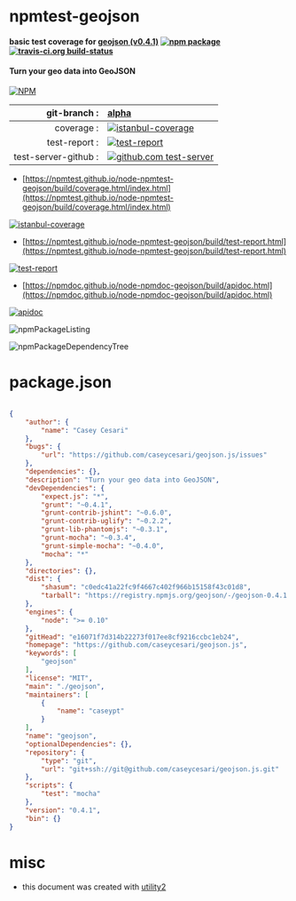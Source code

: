 # npmtest-geojson

#### basic test coverage for  [geojson (v0.4.1)](https://github.com/caseycesari/geojson.js)  [![npm package](https://img.shields.io/npm/v/npmtest-geojson.svg?style=flat-square)](https://www.npmjs.org/package/npmtest-geojson) [![travis-ci.org build-status](https://api.travis-ci.org/npmtest/node-npmtest-geojson.svg)](https://travis-ci.org/npmtest/node-npmtest-geojson)

#### Turn your geo data into GeoJSON

[![NPM](https://nodei.co/npm/geojson.png?downloads=true&downloadRank=true&stars=true)](https://www.npmjs.com/package/geojson)

| git-branch : | [alpha](https://github.com/npmtest/node-npmtest-geojson/tree/alpha)|
|--:|:--|
| coverage : | [![istanbul-coverage](https://npmtest.github.io/node-npmtest-geojson/build/coverage.badge.svg)](https://npmtest.github.io/node-npmtest-geojson/build/coverage.html/index.html)|
| test-report : | [![test-report](https://npmtest.github.io/node-npmtest-geojson/build/test-report.badge.svg)](https://npmtest.github.io/node-npmtest-geojson/build/test-report.html)|
| test-server-github : | [![github.com test-server](https://npmtest.github.io/node-npmtest-geojson/GitHub-Mark-32px.png)](https://npmtest.github.io/node-npmtest-geojson/build/app/index.html) | | build-artifacts : | [![build-artifacts](https://npmtest.github.io/node-npmtest-geojson/glyphicons_144_folder_open.png)](https://github.com/npmtest/node-npmtest-geojson/tree/gh-pages/build)|

- [https://npmtest.github.io/node-npmtest-geojson/build/coverage.html/index.html](https://npmtest.github.io/node-npmtest-geojson/build/coverage.html/index.html)

[![istanbul-coverage](https://npmtest.github.io/node-npmtest-geojson/build/screenCapture.buildCi.browser.%252Ftmp%252Fbuild%252Fcoverage.lib.html.png)](https://npmtest.github.io/node-npmtest-geojson/build/coverage.html/index.html)

- [https://npmtest.github.io/node-npmtest-geojson/build/test-report.html](https://npmtest.github.io/node-npmtest-geojson/build/test-report.html)

[![test-report](https://npmtest.github.io/node-npmtest-geojson/build/screenCapture.buildCi.browser.%252Ftmp%252Fbuild%252Ftest-report.html.png)](https://npmtest.github.io/node-npmtest-geojson/build/test-report.html)

- [https://npmdoc.github.io/node-npmdoc-geojson/build/apidoc.html](https://npmdoc.github.io/node-npmdoc-geojson/build/apidoc.html)

[![apidoc](https://npmdoc.github.io/node-npmdoc-geojson/build/screenCapture.buildCi.browser.%252Ftmp%252Fbuild%252Fapidoc.html.png)](https://npmdoc.github.io/node-npmdoc-geojson/build/apidoc.html)

![npmPackageListing](https://npmtest.github.io/node-npmtest-geojson/build/screenCapture.npmPackageListing.svg)

![npmPackageDependencyTree](https://npmtest.github.io/node-npmtest-geojson/build/screenCapture.npmPackageDependencyTree.svg)



# package.json

```json

{
    "author": {
        "name": "Casey Cesari"
    },
    "bugs": {
        "url": "https://github.com/caseycesari/geojson.js/issues"
    },
    "dependencies": {},
    "description": "Turn your geo data into GeoJSON",
    "devDependencies": {
        "expect.js": "*",
        "grunt": "~0.4.1",
        "grunt-contrib-jshint": "~0.6.0",
        "grunt-contrib-uglify": "~0.2.2",
        "grunt-lib-phantomjs": "~0.3.1",
        "grunt-mocha": "~0.3.4",
        "grunt-simple-mocha": "~0.4.0",
        "mocha": "*"
    },
    "directories": {},
    "dist": {
        "shasum": "c0edc41a22fc9f4667c402f966b15158f43c01d8",
        "tarball": "https://registry.npmjs.org/geojson/-/geojson-0.4.1.tgz"
    },
    "engines": {
        "node": ">= 0.10"
    },
    "gitHead": "e16071f7d314b22273f017ee8cf9216ccbc1eb24",
    "homepage": "https://github.com/caseycesari/geojson.js",
    "keywords": [
        "geojson"
    ],
    "license": "MIT",
    "main": "./geojson",
    "maintainers": [
        {
            "name": "caseypt"
        }
    ],
    "name": "geojson",
    "optionalDependencies": {},
    "repository": {
        "type": "git",
        "url": "git+ssh://git@github.com/caseycesari/geojson.js.git"
    },
    "scripts": {
        "test": "mocha"
    },
    "version": "0.4.1",
    "bin": {}
}
```



# misc
- this document was created with [utility2](https://github.com/kaizhu256/node-utility2)
